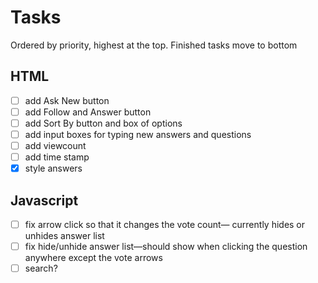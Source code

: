 # Tasks

Ordered by priority, highest at the top. Finished tasks move to bottom

## HTML
 - [ ] add Ask New button
 - [ ] add Follow and Answer button
 - [ ] add Sort By button and box of options
 - [ ] add input boxes for typing new answers and questions
 - [ ] add viewcount
 - [ ] add time stamp
 - [x] style answers

## Javascript
 - [ ] fix arrow click so that it changes the vote count&mdash;
currently hides or unhides answer list
 - [ ] fix hide/unhide answer list&mdash;should show when clicking
 the question anywhere except the vote arrows
 - [ ] search?
